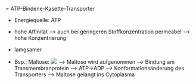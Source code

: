 = ATP-Bindene-Kasette-Transporter

- Energiequelle: ATP
- hohe Affinität --> auch bei geringeren Stoffkonzentration permeabel --> hohe Konzentrierung
- lamgsamer

- Bsp.: Maltose:
![](Pasted%20image%2020240111094759.png)
--> Maltose wird aufgenommen --> Bindung am Transmembranprotein --> ATP->ADP --> Konformationsänderung des Transporters --> Maltose gelangt ins Cytoplasma
